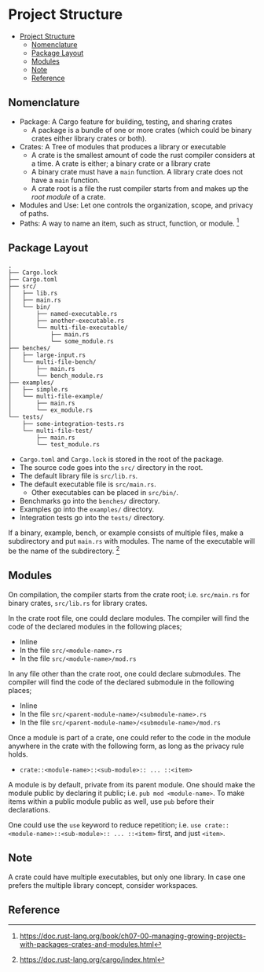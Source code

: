 # Project Structure
- [Project Structure](#project-structure)
  - [Nomenclature](#nomenclature)
  - [Package Layout](#package-layout)
  - [Modules](#modules)
  - [Note](#note)
  - [Reference](#reference)

## Nomenclature 
- Package: A Cargo feature for building, testing, and sharing crates
  - A package is a bundle of one or more crates (which could be binary crates either library crates or both).
- Crates: A Tree of modules that produces a library or executable
  - A crate is the smallest amount of code the rust compiler considers at a time. A crate is either; a binary crate or a library crate
  - A binary crate must have a `main` function. A library crate does not have a `main` function.
  - A crate root is a file the rust compiler starts from and makes up the *root module* of a crate.
- Modules and Use: Let one controls the organization, scope, and privacy of paths.
- Paths: A way to name an item, such as struct, function, or module. [^1]

## Package Layout
```
.
├── Cargo.lock
├── Cargo.toml
├── src/
│   ├── lib.rs
│   ├── main.rs
│   └── bin/
│       ├── named-executable.rs
│       ├── another-executable.rs
│       └── multi-file-executable/
│           ├── main.rs
│           └── some_module.rs
├── benches/
│   ├── large-input.rs
│   └── multi-file-bench/
│       ├── main.rs
│       └── bench_module.rs
├── examples/
│   ├── simple.rs
│   └── multi-file-example/
│       ├── main.rs
│       └── ex_module.rs
└── tests/
    ├── some-integration-tests.rs
    └── multi-file-test/
        ├── main.rs
        └── test_module.rs
```

- `Cargo.toml` and `Cargo.lock` is stored in the root of the package.
- The source code goes into the `src/` directory in the root. 
- The default library file is `src/lib.rs`.
- The default executable file is `src/main.rs`.
  - Other executables can be placed in `src/bin/`.
- Benchmarks go into the `benches/` directory.
- Examples go into the `examples/` directory.
- Integration tests go into the `tests/` directory.

If a binary, example, bench, or example consists of multiple files, make a subdirectory and put `main.rs` with modules. The name of the executable will be the name of the subdirectory. [^2]

## Modules 
On compilation, the compiler starts from the crate root; i.e. `src/main.rs` for binary crates, `src/lib.rs` for library crates.

In the crate root file, one could declare modules. The compiler will find the code of the declared modules in the following places;
- Inline 
- In the file `src/<module-name>.rs`
- In the file `src/<module-name>/mod.rs`

In any file other than the crate root, one could declare submodules. The compiler will find the code of the declared submodule in the following places;
- Inline
- In the file `src/<parent-module-name>/<submodule-name>.rs`
- In the file `src/<parent-module-name>/<submodule-name>/mod.rs`

Once a module is part of a crate, one could refer to the code in the module anywhere in the crate with the following form, as long as the privacy rule holds. 
- `crate::<module-name>::<sub-module>:: ... ::<item>`
  
A module is by default, private from its parent module. One should make the module public by declaring it public; i.e. `pub mod <module-name>`. To make items within a public module public as well, use `pub` before their declarations.

One could use the `use` keyword to reduce repetition; i.e. `use crate::<module-name>::<sub-module>:: ... ::<item>` first, and just `<item>`.  

## Note
A crate could have multiple executables, but only one library. In case one prefers the multiple library concept, consider workspaces.

## Reference
[^1]: https://doc.rust-lang.org/book/ch07-00-managing-growing-projects-with-packages-crates-and-modules.html
[^2]: https://doc.rust-lang.org/cargo/index.html